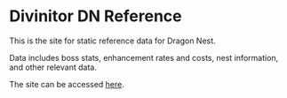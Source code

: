 # Divinitor DN Reference

This is the site for static reference data for Dragon Nest.

Data includes boss stats, enhancement rates and costs, nest information, and other relevant data.

The site can be accessed [here](reference.dn.divinitor.com).
